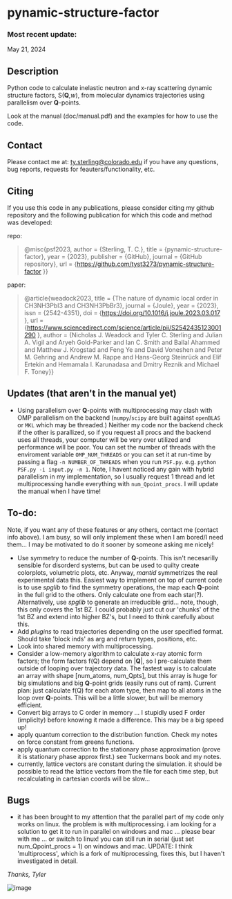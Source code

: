 # pynamic-structure-factor

### Most recent update:
May 21, 2024

## Description
Python code to calculate inelastic neutron and x-ray scattering dynamic structure factors, S(**Q**,*w*), from molecular dynamics trajectories using parallelism over **Q**-points.

Look at the manual (doc/manual.pdf) and the examples for how to use the code.

## Contact
Please contact me at:
    ty.sterling@colorado.edu
if you have any questions, bug reports, requests for feauters/functionality, etc.

## Citing
If you use this code in any publications, please consider citing my github repository and the following 
publication for which this code and method was developed: 

repo:
> @misc{psf2023, 
  author = {Sterling, T. C.}, 
  title = {pynamic-structure-factor},
  year = {2023},
  publisher = {GitHub},
  journal = {GitHub repository},
  url = {https://github.com/tyst3273/pynamic-structure-factor }}

paper:
> @article{weadock2023,
  title = {The nature of dynamic local order in CH3NH3PbI3 and CH3NH3PbBr3},
  journal = {Joule},
  year = {2023},
  issn = {2542-4351},
  doi = {https://doi.org/10.1016/j.joule.2023.03.017 },
  url = {https://www.sciencedirect.com/science/article/pii/S2542435123001290 },
  author = {Nicholas J. Weadock and Tyler C. Sterling and Julian A. Vigil and 
           Aryeh Gold-Parker and Ian C. Smith and Ballal Ahammed and Matthew J. Krogstad 
           and Feng Ye and David Voneshen and Peter M. Gehring and Andrew M. Rappe and 
           Hans-Georg Steinrück and Elif Ertekin and Hemamala I. Karunadasa and 
           Dmitry Reznik and Michael F. Toney}}

## Updates (that aren't in the manual yet)
- Using parallelism over **Q**-points with multiprocessing may clash with OMP parallelism on the backend (`numpy`/`scipy` are built against `openBLAS` or `MKL` which may be threaded.) Neither my code nor the backend check if the other is parallized, so if you request all procs and the backend uses all threads, your computer will be very over utilized and performance will be poor. You can set the number of threads with the enviroment variable `OMP_NUM_THREADS` or you can set it at run-time by passing a flag `-n NUMBER_OF_THREADS` when you run `PSF.py`. e.g. `python PSF.py -i input.py -n 1`. Note, I havent noticed any gain with hybrid parallelism in my implementation, so I usually request 1 thread and let multiprocessing handle everything with `num_Qpoint_procs`. I will update the manual when I have time! 

## To-do:
Note, if you want any of these features or any others, contact me (contact info above). I am busy, so will only implement these when I am bored/I need them... I may be motivated to do it sooner by someone asking me nicely!
- Use symmetry to reduce the number of **Q**-points. This isn't necesarilly sensible for disorderd systems, but can be used to quilty create colorplots, volumetric plots, etc. Anyway, *mantid* symmetrizes the real experimental data this. Easiest way to implement on top of current code is to use *spglib* to find the symmetry operations, the map each **Q**-point in the full grid to the others. Only calculate one from each star(?). Alternatively, use *spglib* to generate an irreducible grid... note, though, this only covers the 1st BZ. I could probably just cut our 'chunks' of the 1st BZ and extend into higher BZ's, but I need to think carefully about this.
- Add *plugins* to read trajectories depending on the user specified format. Should take 'block inds' as arg and return types, positions, etc. 
- Look into shared memory with multiprocessing. 
- Consider a low-memory algorithm to calculate x-ray atomic form factors; the form factors f(Q) depend on |**Q**|, so I pre-calculate them outside of looping over trajectory data. The fastest way is to calculate an array with shape [num_atoms, num_Qpts], but this array is huge for big simulations and big **Q**-point grids (easily runs out of ram). Current plan: just calculate f(Q) for each atom type, then map to all atoms in the loop over **Q**-points. This will be a little slower, but will be memory efficient. 
- Convert big arrays to C order in memory ... I stupidly used F order (impliclty) before knowing it made a difference. This may be a big speed up!
- apply quantum correction to the distribution function. Check my notes on force constant from greens functions.
- apply quantum correction to the stationary phase approximation (prove it is stationary phase approx first.) see Tuckermans book and my notes. 
- currently, lattice vectors are constant during the simulation. it should be possible to read the lattice vectors from the file for each time step, but recalculating in cartesian coords will be slow...

## Bugs
- it has been brought to my attention that the parallel part of my code only works on linux. the problem is with multiprocessing. i am looking for a solution to get it to run in parallel on windows and mac ... please bear with me ... or switch to linux! you can still run in serial (just set num_Qpoint_procs = 1) on windows and mac. UPDATE: I think 'multiprocess', which is a fork of multiprocessing, fixes this, but I
haven't investigated in detail.

*Thanks, Tyler*

![image](https://user-images.githubusercontent.com/35535765/220440178-00a59db5-2dae-4774-9e0d-2f3de4752dfd.png)

